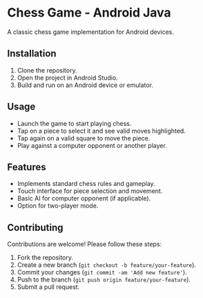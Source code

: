 # Chess Game - Android Java

A classic chess game implementation for Android devices.

## Installation

1. Clone the repository.
2. Open the project in Android Studio.
3. Build and run on an Android device or emulator.

## Usage

- Launch the game to start playing chess.
- Tap on a piece to select it and see valid moves highlighted.
- Tap again on a valid square to move the piece.
- Play against a computer opponent or another player.

## Features

- Implements standard chess rules and gameplay.
- Touch interface for piece selection and movement.
- Basic AI for computer opponent (if applicable).
- Option for two-player mode.

## Contributing

Contributions are welcome! Please follow these steps:

1. Fork the repository.
2. Create a new branch (`git checkout -b feature/your-feature`).
3. Commit your changes (`git commit -am 'Add new feature'`).
4. Push to the branch (`git push origin feature/your-feature`).
5. Submit a pull request.
